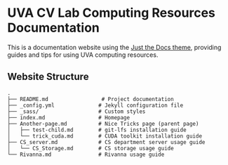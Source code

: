 # UVA CV Lab Computing Resources Documentation

This is a documentation website using the [Just the Docs theme](https://github.com/just-the-docs/just-the-docs), providing guides and tips for using UVA computing resources.

## Website Structure

```
.
├── README.md                 # Project documentation
├── _config.yml              # Jekyll configuration file
├── _sass/                   # Custom styles
├── index.md                 # Homepage
├── Another-page.md          # Nice Tricks page (parent page)
│   ├── test-child.md        # git-lfs installation guide
│   └── trick_cuda.md        # CUDA toolkit installation guide
├── CS_server.md             # CS department server usage guide
│   └── CS_Storage.md        # CS storage usage guide
└── Rivanna.md               # Rivanna usage guide
```

